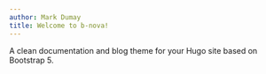```yaml
---
author: Mark Dumay
title: Welcome to b-nova!
---
```


A clean documentation and blog theme for your Hugo site based on Bootstrap 5.
